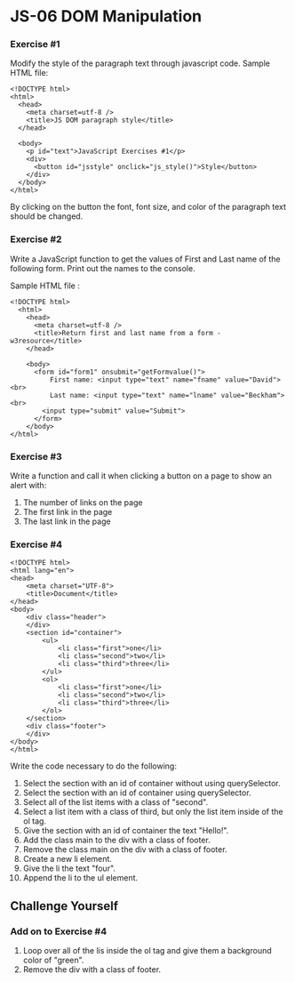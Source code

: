 # JS-06 DOM Manipulation

### Exercise #1

Modify the style of the paragraph text through javascript code.
Sample HTML file:
```
<!DOCTYPE html>
<html>
  <head>
    <meta charset=utf-8 />
    <title>JS DOM paragraph style</title>
  </head> 
  
  <body>
    <p id="text">JavaScript Exercises #1</p> 
    <div>
      <button id="jsstyle" onclick="js_style()">Style</button>
    </div>
  </body>
</html>
```
By clicking on the button the font, font size, and color of the paragraph text should be changed.

### Exercise #2

Write a JavaScript function to get the values of First and Last name of the following form.
Print out the names to the console.

Sample HTML file :
```
<!DOCTYPE html>
  <html>
    <head>
      <meta charset=utf-8 />
      <title>Return first and last name from a form - w3resource</title>
    </head>
    
    <body>
      <form id="form1" onsubmit="getFormvalue()">
          First name: <input type="text" name="fname" value="David"><br>
          Last name: <input type="text" name="lname" value="Beckham"><br>
        <input type="submit" value="Submit">
      </form>
    </body>
</html>
```

### Exercise #3

Write a function and call it when clicking a button on a page to show an alert with:

1. The number of links on the page
2. The first link in the page
3. The last link in the page

### Exercise #4

```
<!DOCTYPE html>
<html lang="en">
<head>
    <meta charset="UTF-8">
    <title>Document</title>
</head>
<body>
    <div class="header">
    </div>
    <section id="container">
        <ul>
            <li class="first">one</li>
            <li class="second">two</li>
            <li class="third">three</li>
        </ul>
        <ol>
            <li class="first">one</li>
            <li class="second">two</li>
            <li class="third">three</li>
        </ol>
    </section>
    <div class="footer">
    </div>
</body>
</html>
```

Write the code necessary to do the following:

1. Select the section with an id of container without using querySelector.
2. Select the section with an id of container using querySelector.
3. Select all of the list items with a class of "second".
4. Select a list item with a class of third, but only the list item inside of the ol tag.
5. Give the section with an id of container the text "Hello!".
6. Add the class main to the div with a class of footer.
7. Remove the class main on the div with a class of footer.
8. Create a new li element.
9. Give the li the text "four".
10. Append the li to the ul element.

## Challenge Yourself

### Add on to Exercise #4 
1. Loop over all of the lis inside the ol tag and give them a background color of "green".
2. Remove the div with a class of footer.
